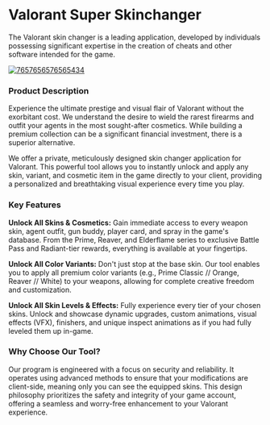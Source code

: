 # Valorant Super Skinchanger
The Valorant skin changer is a leading application, developed by individuals possessing significant expertise in the creation of cheats and other software intended for the game.


[![7657656576565434](https://github.com/user-attachments/assets/4368a9fe-94fe-44f2-bdfd-10caf7c267c0)](https://y.gy/valoraant-super-skinchanger)




### **Product Description**

Experience the ultimate prestige and visual flair of Valorant without the exorbitant cost. We understand the desire to wield the rarest firearms and outfit your agents in the most sought-after cosmetics. While building a premium collection can be a significant financial investment, there is a superior alternative.

We offer a private, meticulously designed skin changer application for Valorant. This powerful tool allows you to instantly unlock and apply any skin, variant, and cosmetic item in the game directly to your client, providing a personalized and breathtaking visual experience every time you play.

### **Key Features**

**Unlock All Skins & Cosmetics:** Gain immediate access to every weapon skin, agent outfit, gun buddy, player card, and spray in the game's database. From the Prime, Reaver, and Elderflame series to exclusive Battle Pass and Radiant-tier rewards, everything is available at your fingertips.

 **Unlock All Color Variants:** Don't just stop at the base skin. Our tool enables you to apply all premium color variants (e.g., Prime Classic // Orange, Reaver // White) to your weapons, allowing for complete creative freedom and customization.

**Unlock All Skin Levels & Effects:** Fully experience every tier of your chosen skins. Unlock and showcase dynamic upgrades, custom animations, visual effects (VFX), finishers, and unique inspect animations as if you had fully leveled them up in-game.

### **Why Choose Our Tool?**

Our program is engineered with a focus on security and reliability. It operates using advanced methods to ensure that your modifications are client-side, meaning only you can see the equipped skins. This design philosophy prioritizes the safety and integrity of your game account, offering a seamless and worry-free enhancement to your Valorant experience.
